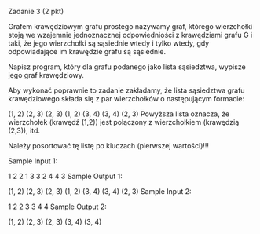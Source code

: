 Zadanie 3 (2 pkt)

Grafem krawędziowym  grafu prostego  nazywamy graf, którego wierzchołki stoją we wzajemnie jednoznacznej odpowiedniości z krawędziami grafu G i taki, że jego wierzchołki są sąsiednie wtedy i tylko wtedy, gdy odpowiadające im krawędzie grafu są sąsiednie.

Napisz program, który dla grafu podanego jako lista sąsiedztwa, wypisze jego graf krawędziowy. 

Aby wykonać poprawnie to zadanie zakładamy, że lista sąsiedztwa grafu krawędziowego składa się z par wierzchołków o następującym formacie:

(1, 2) (2, 3)
(2, 3) (1, 2) (3, 4)
(3, 4) (2, 3)
Powyższa lista oznacza, że wierzchołek (krawędź (1,2)) jest połączony z wierzchołkiem (krawędzią (2,3)), itd.

Należy posortować tę listę po kluczach (pierwszej wartości)!!!

Sample Input 1:

1 2
2 1 3
3 2 4
4 3
Sample Output 1:

(1, 2) (2, 3)
(2, 3) (1, 2) (3, 4)
(3, 4) (2, 3)
Sample Input 2:

1 2
2 3
3 4
4
Sample Output 2:

(1, 2) (2, 3)
(2, 3) (3, 4)
(3, 4)